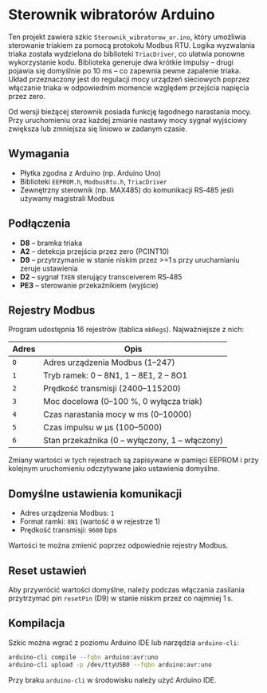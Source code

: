 # Sterownik wibratorów Arduino

Ten projekt zawiera szkic `Sterownik_wibratorow_ar.ino`, który umożliwia sterowanie triakiem za pomocą protokołu Modbus RTU. Logika wyzwalania triaka została wydzielona do biblioteki `TriacDriver`, co ułatwia ponowne wykorzystanie kodu. Biblioteka generuje dwa krótkie impulsy – drugi pojawia się domyślnie po 10&nbsp;ms – co zapewnia pewne zapalenie triaka. Układ przeznaczony jest do regulacji mocy urządzeń sieciowych poprzez włączanie triaka w odpowiednim momencie względem przejścia napięcia przez zero.

Od wersji bieżącej sterownik posiada funkcję łagodnego narastania mocy. Przy uruchomieniu oraz każdej zmianie nastawy mocy sygnał wyjściowy zwiększa lub zmniejsza się liniowo w zadanym czasie.

## Wymagania
- Płytka zgodna z Arduino (np. Arduino Uno)
- Biblioteki `EEPROM.h`, `ModbusRtu.h`, `TriacDriver`
- Zewnętrzny sterownik (np. MAX485) do komunikacji RS‑485 jeśli używamy magistrali Modbus

## Podłączenia
- **D8** – bramka triaka
- **A2** – detekcja przejścia przez zero (PCINT10)
- **D9** – przytrzymanie w stanie niskim przez \>=1 s przy uruchamianiu zeruje ustawienia
- **D2** – sygnał `TXEN` sterujący transceiverem RS‑485
- **PE3** – sterowanie przekaźnikiem (wyjście)

## Rejestry Modbus
Program udostępnia 16 rejestrów (tablica `mbRegs`). Najważniejsze z nich:

| Adres | Opis |
|-------|------|
| `0` | Adres urządzenia Modbus (1–247) |
| `1` | Tryb ramek: 0 – 8N1, 1 – 8E1, 2 – 8O1 |
| `2` | Prędkość transmisji (2400–115200) |
| `3` | Moc docelowa (0–100 %, 0 wyłącza triak) |
| `4` | Czas narastania mocy w ms (0–10000) |
| `5` | Czas impulsu w µs (100–5000) |
| `6` | Stan przekaźnika (0 – wyłączony, 1 – włączony) |

Zmiany wartości w tych rejestrach są zapisywane w pamięci EEPROM i przy kolejnym uruchomieniu odczytywane jako ustawienia domyślne.

## Domyślne ustawienia komunikacji
- Adres urządzenia Modbus: `1`
- Format ramki: `8N1` (wartość `0` w rejestrze 1)
- Prędkość transmisji: `9600` bps

Wartości te można zmienić poprzez odpowiednie rejestry Modbus.

## Reset ustawień
Aby przywrócić wartości domyślne, należy podczas włączania zasilania przytrzymać pin `resetPin` (D9) w stanie niskim przez co najmniej 1 s.

## Kompilacja
Szkic można wgrać z poziomu Arduino IDE lub narzędzia `arduino-cli`:

```bash
arduino-cli compile --fqbn arduino:avr:uno
arduino-cli upload -p /dev/ttyUSB0 --fqbn arduino:avr:uno
```

Przy braku `arduino-cli` w środowisku należy użyć Arduino IDE.

